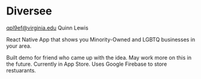 # Diversee

qpl9ef@virginia.edu
Quinn Lewis 

React Native App that shows you Minority-Owned and LGBTQ businesses in your area.

Built demo for friend who came up with the idea. May work more on this in the future. Currently in App Store.
Uses Google Firebase to store restuarants. 
